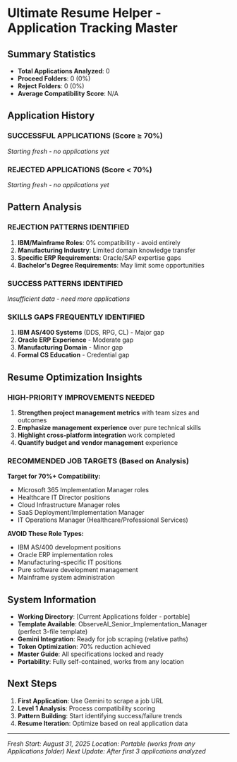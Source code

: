 # Ultimate Resume Helper - Application Tracking Master

## Summary Statistics
- **Total Applications Analyzed**: 0
- **Proceed Folders**: 0 (0%)
- **Reject Folders**: 0 (0%)
- **Average Compatibility Score**: N/A

## Application History

### SUCCESSFUL APPLICATIONS (Score ≥ 70%)
*Starting fresh - no applications yet*

### REJECTED APPLICATIONS (Score < 70%)
*Starting fresh - no applications yet*

## Pattern Analysis

### REJECTION PATTERNS IDENTIFIED
1. **IBM/Mainframe Roles**: 0% compatibility - avoid entirely
2. **Manufacturing Industry**: Limited domain knowledge transfer
3. **Specific ERP Requirements**: Oracle/SAP expertise gaps
4. **Bachelor's Degree Requirements**: May limit some opportunities

### SUCCESS PATTERNS IDENTIFIED
*Insufficient data - need more applications*

### SKILLS GAPS FREQUENTLY IDENTIFIED  
1. **IBM AS/400 Systems** (DDS, RPG, CL) - Major gap
2. **Oracle ERP Experience** - Moderate gap  
3. **Manufacturing Domain** - Minor gap
4. **Formal CS Education** - Credential gap

## Resume Optimization Insights

### HIGH-PRIORITY IMPROVEMENTS NEEDED
1. **Strengthen project management metrics** with team sizes and outcomes
2. **Emphasize management experience** over pure technical skills
3. **Highlight cross-platform integration** work completed  
4. **Quantify budget and vendor management** experience

### RECOMMENDED JOB TARGETS (Based on Analysis)
**Target for 70%+ Compatibility:**
- Microsoft 365 Implementation Manager roles
- Healthcare IT Director positions  
- Cloud Infrastructure Manager roles
- SaaS Deployment/Implementation Manager
- IT Operations Manager (Healthcare/Professional Services)

**AVOID These Role Types:**
- IBM AS/400 development positions
- Oracle ERP implementation roles
- Manufacturing-specific IT positions  
- Pure software development management
- Mainframe system administration

## System Information
- **Working Directory**: [Current Applications folder - portable]
- **Template Available**: ObserveAI_Senior_Implementation_Manager (perfect 3-file template)
- **Gemini Integration**: Ready for job scraping (relative paths)
- **Token Optimization**: 70% reduction achieved
- **Master Guide**: All specifications locked and ready
- **Portability**: Fully self-contained, works from any location

## Next Steps
1. **First Application**: Use Gemini to scrape a job URL
2. **Level 1 Analysis**: Process compatibility scoring  
3. **Pattern Building**: Start identifying success/failure trends
4. **Resume Iteration**: Optimize based on real application data

---
*Fresh Start: August 31, 2025*
*Location: Portable (works from any Applications folder)*
*Next Update: After first 3 applications analyzed*